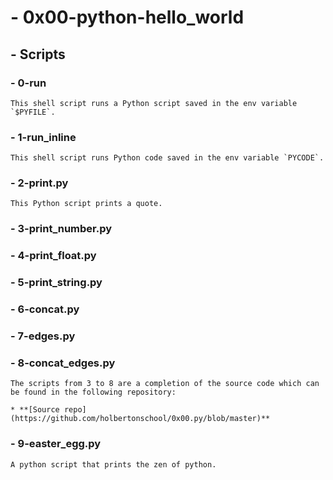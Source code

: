 # - 0x00-python-hello_world

## - Scripts

### - 0-run
	This shell script runs a Python script saved in the env variable `$PYFILE`.
### - 1-run_inline
	This shell script runs Python code saved in the env variable `PYCODE`.
### - 2-print.py
	This Python script prints a quote.
### - 3-print_number.py
### - 4-print_float.py
### - 5-print_string.py
### - 6-concat.py
### - 7-edges.py
### - 8-concat_edges.py
	The scripts from 3 to 8 are a completion of the source code which can be found in the following repository:

	* **[Source repo](https://github.com/holbertonschool/0x00.py/blob/master)**
### - 9-easter_egg.py
	A python script that prints the zen of python.

